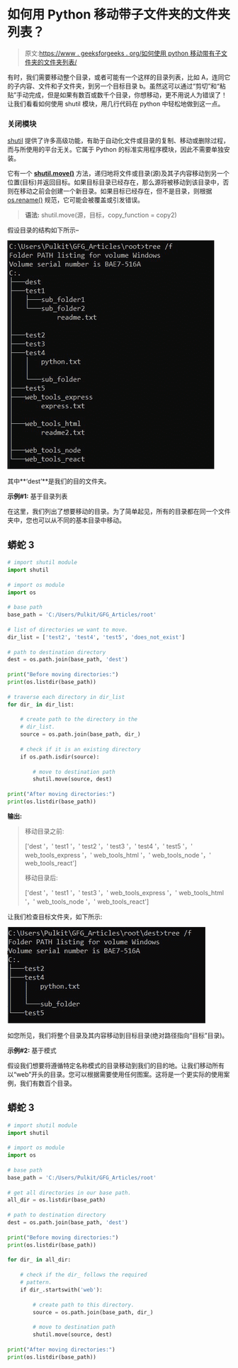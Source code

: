 # 如何用 Python 移动带子文件夹的文件夹列表？

> 原文:[https://www . geeksforgeeks . org/如何使用 python 移动带有子文件夹的文件夹列表/](https://www.geeksforgeeks.org/how-to-move-list-of-folders-with-subfolders-using-python/)

有时，我们需要移动整个目录，或者可能有一个这样的目录列表，比如 A，连同它的子内容、文件和子文件夹，到另一个目标目录 b。虽然这可以通过“剪切”和“粘贴”手动完成，但是如果有数百或数千个目录，你想移动，更不用说人为错误了！让我们看看如何使用 shutil 模块，用几行代码在 python 中轻松地做到这一点。

### **关闭模块**

[shutil](https://www.geeksforgeeks.org/shutil-module-in-python/) 提供了许多高级功能，有助于自动化文件或目录的复制、移动或删除过程，而与所使用的平台无关。它属于 Python 的标准实用程序模块，因此不需要单独安装。

它有一个 [**shutil.move()**](https://www.geeksforgeeks.org/python-shutil-move-method/) 方法，递归地将文件或目录(源)及其子内容移动到另一个位置(目标)并返回目标。如果目标目录已经存在，那么源将被移动到该目录中，否则在移动之前会创建一个新目录。如果目标已经存在，但不是目录，则根据 [os.rename()](https://www.geeksforgeeks.org/python-os-rename-method/) 规范，它可能会被覆盖或引发错误。

> **语法:** shutil.move(源，目标，copy_function = copy2)

假设目录的结构如下所示–

![](img/be9d93913218eb3f3408c81dde1740d1.png)

其中**‘dest’**是我们的目的文件夹。

**示例#1:** 基于目录列表

在这里，我们列出了想要移动的目录。为了简单起见，所有的目录都在同一个文件夹中，您也可以从不同的基本目录中移动。

## 蟒蛇 3

```py
# import shutil module
import shutil

# import os module
import os

# base path
base_path = 'C:/Users/Pulkit/GFG_Articles/root'

# list of directories we want to move.
dir_list = ['test2', 'test4', 'test5', 'does_not_exist']

# path to destination directory
dest = os.path.join(base_path, 'dest')

print("Before moving directories:")
print(os.listdir(base_path))

# traverse each directory in dir_list
for dir_ in dir_list:

    # create path to the directory in the
    # dir_list.
    source = os.path.join(base_path, dir_)

    # check if it is an existing directory
    if os.path.isdir(source):

        # move to destination path
        shutil.move(source, dest)

print("After moving directories:")
print(os.listdir(base_path))
```

**输出:**

> 移动目录之前:
> 
> ['dest '，' test1 '，' test2 '，' test3 '，' test4 '，' test5 '，' web_tools_express '，' web_tools_html '，' web_tools_node '，' web_tools_react']
> 
> 移动目录后:
> 
> ['dest '，' test1 '，' test3 '，' web_tools_express '，' web_tools_html '，' web_tools_node '，' web_tools_react']

让我们检查目标文件夹，如下所示:

![](img/30feee0e0e3473686521a0d8fff3ec54.png)

如您所见，我们将整个目录及其内容移动到目标目录(绝对路径指向“目标”目录)。

**示例#2:** 基于模式

假设我们想要将遵循特定名称模式的目录移动到我们的目的地。让我们移动所有以“web”开头的目录。您可以根据需要使用任何图案。这将是一个更实际的使用案例，我们有数百个目录。

## 蟒蛇 3

```py
# import shutil module
import shutil

# import os module
import os

# base path
base_path = 'C:/Users/Pulkit/GFG_Articles/root'

# get all directories in our base path.
all_dir = os.listdir(base_path)

# path to destination directory
dest = os.path.join(base_path, 'dest')

print("Before moving directories:")
print(os.listdir(base_path))

for dir_ in all_dir:

    # check if the dir_ follows the required
    # pattern.
    if dir_.startswith('web'):

        # create path to this directory.
        source = os.path.join(base_path, dir_)

        # move to destination path
        shutil.move(source, dest)

print("After moving directories:")
print(os.listdir(base_path))
```